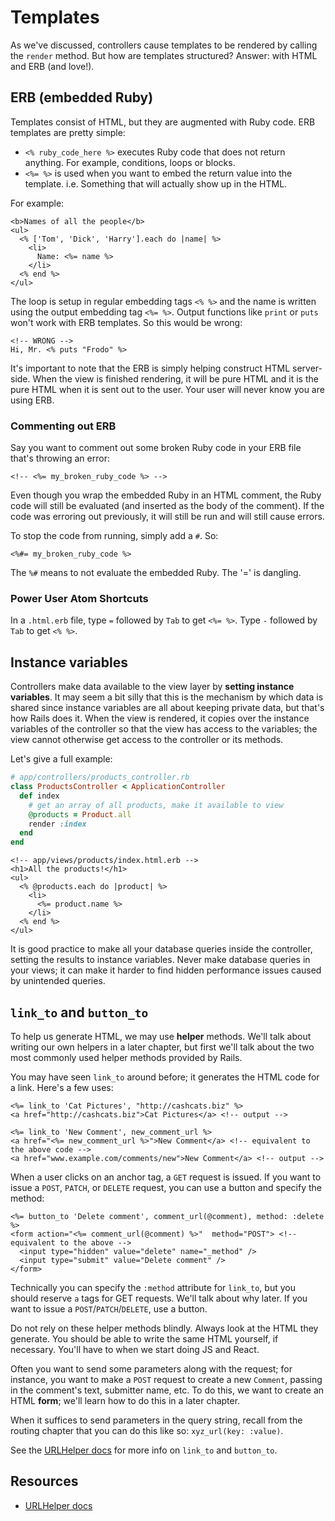 # Templates

As we've discussed, controllers cause templates to be rendered by
calling the `render` method. But how are templates structured? Answer:
with HTML and ERB (and love!).

## ERB (embedded Ruby)

Templates consist of HTML, but they are augmented with Ruby code. ERB
templates are pretty simple:

* `<% ruby_code_here %>` executes Ruby code that does not return
  anything. For example, conditions, loops or blocks.
* `<%= %>` is used when you want to embed the return value into the
  template. i.e. Something that will actually show up in the HTML.

For example:

```html+erb
<b>Names of all the people</b>
<ul>
  <% ['Tom', 'Dick', 'Harry'].each do |name| %>
    <li>
      Name: <%= name %>
    </li>
  <% end %>
</ul>
```

The loop is setup in regular embedding tags `<% %>` and the name is
written using the output embedding tag `<%= %>`. Output functions like
`print` or `puts` won't work with ERB templates. So this would be
wrong:

```html+erb
<!-- WRONG -->
Hi, Mr. <% puts "Frodo" %>
```

It's important to note that the ERB is simply helping construct HTML
server-side.  When the view is finished rendering, it will be pure
HTML and it is the pure HTML when it is sent out to the user. Your
user will never know you are using ERB.

### Commenting out ERB

Say you want to comment out some broken Ruby code in your ERB file
that's throwing an error:

```html+erb
<!-- <%= my_broken_ruby_code %> -->
```

Even though you wrap the embedded Ruby in an HTML comment, the Ruby
code will still be evaluated (and inserted as the body of the
comment). If the code was erroring out previously, it will still be
run and will still cause errors.

To stop the code from running, simply add a `#`. So:

```html+erb
<%#= my_broken_ruby_code %>
```

The `%#` means to not evaluate the embedded Ruby. The '=' is dangling.

### Power User Atom Shortcuts

In a `.html.erb` file, type `=` followed by `Tab` to get `<%= %>`. Type `-` followed by `Tab` to get `<% %>`.

## Instance variables

Controllers make data available to the view layer by **setting
instance variables**. It may seem a bit silly that this is the
mechanism by which data is shared since instance variables are all
about keeping private data, but that's how Rails does it. When the
view is rendered, it copies over the instance variables of the
controller so that the view has access to the variables; the view
cannot otherwise get access to the controller or its methods.

Let's give a full example:

```ruby
# app/controllers/products_controller.rb
class ProductsController < ApplicationController
  def index
    # get an array of all products, make it available to view
    @products = Product.all
    render :index
  end
end
```

```html+erb
<!-- app/views/products/index.html.erb -->
<h1>All the products!</h1>
<ul>
  <% @products.each do |product| %>
    <li>
      <%= product.name %>
    </li>
  <% end %>
</ul>
```

It is good practice to make all your database queries inside the
controller, setting the results to instance variables. Never make
database queries in your views; it can make it harder to find hidden
performance issues caused by unintended queries.

## `link_to` and `button_to`

To help us generate HTML, we may use **helper** methods. We'll talk
about writing our own helpers in a later chapter, but first we'll talk
about the two most commonly used helper methods provided by Rails.

You may have seen `link_to` around before; it generates the HTML code
for a link. Here's a few uses:

```html+erb
<%= link_to 'Cat Pictures', "http://cashcats.biz" %>
<a href="http://cashcats.biz">Cat Pictures</a> <!-- output -->

<%= link_to 'New Comment', new_comment_url %>
<a href="<%= new_comment_url %>">New Comment</a> <!-- equivalent to the above code -->
<a href="www.example.com/comments/new">New Comment</a> <!-- output -->
```

When a user clicks on an anchor tag, a `GET` request is issued. If you
want to issue a `POST`, `PATCH`, or `DELETE` request, you can use a
button and specify the method:

```html+erb
<%= button_to 'Delete comment', comment_url(@comment), method: :delete %>
<form action="<%= comment_url(@comment) %>"  method="POST"> <!-- equivalent to the above -->
  <input type="hidden" value="delete" name="_method" />
  <input type="submit" value="Delete comment" />
</form>
```

Technically you can specify the `:method` attribute for `link_to`, but
you should reserve `a` tags for GET requests. We'll talk about why
later. If you want to issue a `POST`/`PATCH`/`DELETE`, use a button.

Do not rely on these helper methods blindly. Always look at the HTML
they generate. You should be able to write the same HTML yourself, if
necessary. You'll have to when we start doing JS and React.

Often you want to send some parameters along with the request; for
instance, you want to make a `POST` request to create a new
`Comment`, passing in the comment's text, submitter name, etc. To do this,
we want to create an HTML **form**; we'll learn how to do this in a
later chapter.

When it suffices to send parameters in the query string, recall from
the routing chapter that you can do this like so: `xyz_url(key:
:value)`.

See the [URLHelper docs][url-helper-docs] for more info on `link_to`
and `button_to`.

## Resources

* [URLHelper docs][url-helper-docs]

[url-helper-docs]: http://api.rubyonrails.org/classes/ActionView/Helpers/UrlHelper.html
